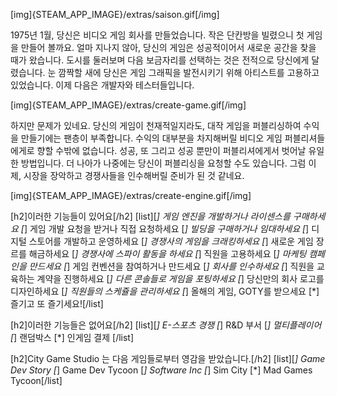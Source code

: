 [img]{STEAM_APP_IMAGE}/extras/saison.gif[/img]

1975년 1월, 당신은 비디오 게임 회사를 만들었습니다. 작은 단칸방을 빌렸으니 첫 게임을 만들어 볼까요. 얼마 지나지 않아, 당신의 게임은 성공적이어서 새로운 공간을 찾을 때가 왔습니다. 도시를 둘러보며 다음 보금자리를 선택하는 것은 전적으로 당신에게 달렸습니다. 눈 깜짝할 새에 당신은 게임 그래픽을 발전시키기 위해 아티스트를 고용하고 있었습니다. 이제 다음은 개발자와 테스터들입니다.

[img]{STEAM_APP_IMAGE}/extras/create-game.gif[/img]

하지만 문제가 있네요. 당신의 게임이 천재적일지라도, 대작 게임을 퍼블리싱하여 수익을 만들기에는 팬층이 부족합니다. 수익의 대부분을 차지해버릴 비디오 게임 퍼블리셔들에게로 향할 수밖에 없습니다. 성공, 또 그리고 성공 뿐만이 퍼블리셔에게서 벗어날 유일한 방법입니다. 더 나아가 나중에는 당신이 퍼블리싱을 요청할 수도 있습니다. 그럼 이제, 시장을 장악하고 경쟁사들을 인수해버릴 준비가 된 것 같네요.

[img]{STEAM_APP_IMAGE}/extras/create-engine.gif[/img]

[h2]이러한 기능들이 있어요[/h2]
[list][*] 게임 엔진을 개발하거나 라이센스를 구매하세요
[*] 게임 개발 요청을 받거나 직접 요청하세요
[*] 빌딩을 구매하거나 임대하세요
[*] 디지털 스토어를 개발하고 운영하세요
[*] 경쟁사의 게임을 크래킹하세요
[*] 새로운 게임 장르를 해금하세요
[*] 경쟁사에 스파이 활동을 하세요
[*] 직원을 고용하세요
[*] 마케팅 캠페인을 만드세요
[*] 게임 컨벤션을 참여하거나 만드세요
[*] 회사를 인수하세요
[*] 직원을 교육하는 계약을 진행하세요
[*] 다른 콘솔들로 게임을 포팅하세요
[*] 당신만의 회사 로고를 디자인하세요
[*] 직원들의 스케쥴을 관리하세요
[*] 올해의 게임, GOTY를 받으세요
[*] 즐기고 또 즐기세요![/list]

[h2]이러한 기능들은 없어요[/h2]
[list][*] E-스포츠 경쟁
[*] R&D 부서
[*] 멀티플레이어
[*] 랜덤박스
[*] 인게임 결제
[/list]

[h2]City Game Studio 는 다음 게임들로부터 영감을 받았습니다.[/h2]
[list][*] Game Dev Story
[*] Game Dev Tycoon
[*] Software Inc
[*] Sim City
[*] Mad Games Tycoon[/list]